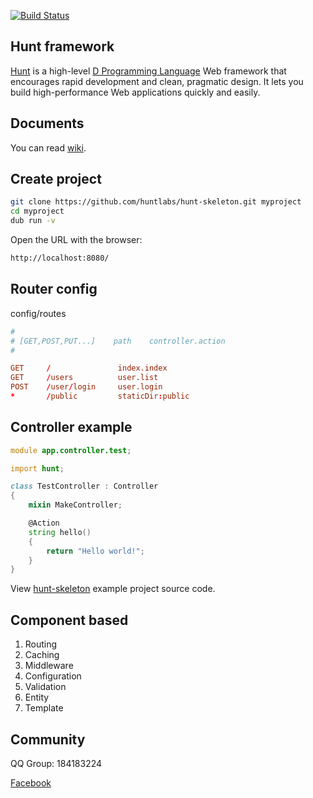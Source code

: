 [![Build Status](https://travis-ci.org/huntlabs/hunt.svg?branch=master)](https://travis-ci.org/huntlabs/hunt)

## Hunt framework
[Hunt](http://www.huntframework.com/) is a high-level [D Programming Language](http://dlang.org/) Web framework that encourages rapid development and clean, pragmatic design. It lets you build high-performance Web applications quickly and easily.

## Documents
You can read [wiki](https://github.com/huntlabs/hunt/wiki).

## Create project
```bash
git clone https://github.com/huntlabs/hunt-skeleton.git myproject
cd myproject
dub run -v
```

Open the URL with the browser:
```bash
http://localhost:8080/
```

## Router config
config/routes
```conf
#
# [GET,POST,PUT...]    path    controller.action
#

GET     /               index.index
GET     /users          user.list
POST    /user/login     user.login
*       /public         staticDir:public

```

## Controller example
```D
module app.controller.test;

import hunt;

class TestController : Controller
{
    mixin MakeController;

    @Action
    string hello()
    {
        return "Hello world!";
    }
}
```
View [hunt-skeleton](https://github.com/huntlabs/hunt-skeleton) example project source code.

## Component based
1. Routing
2. Caching
3. Middleware
4. Configuration
5. Validation
6. Entity
7. Template

## Community
QQ Group: 184183224 

[Facebook](https://www.facebook.com/huntframework/)

